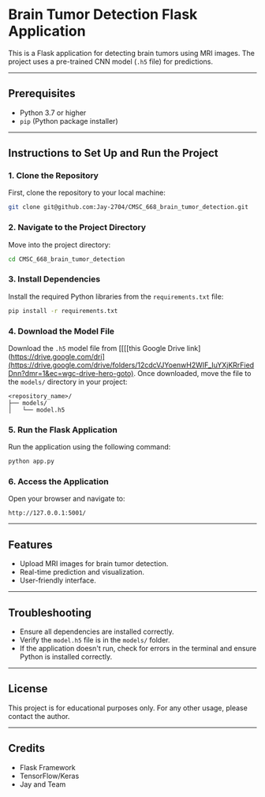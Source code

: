 # Brain Tumor Detection Flask Application

This is a Flask application for detecting brain tumors using MRI images. The project uses a pre-trained CNN model (`.h5` file) for predictions.

---

## Prerequisites

- Python 3.7 or higher
- `pip` (Python package installer)

---

## Instructions to Set Up and Run the Project

### 1. Clone the Repository
First, clone the repository to your local machine:
```bash
git clone git@github.com:Jay-2704/CMSC_668_brain_tumor_detection.git
```

### 2. Navigate to the Project Directory
Move into the project directory:
```bash
cd CMSC_668_brain_tumor_detection
```

### 3. Install Dependencies
Install the required Python libraries from the `requirements.txt` file:
```bash
pip install -r requirements.txt
```

### 4. Download the Model File
Download the `.h5` model file from [[[[this Google Drive link](https://drive.google.com/dri](https://drive.google.com/drive/folders/12cdcVJYoenwH2WIF_IuYXjKRrFiedDnn?dmr=1&ec=wgc-drive-hero-goto). Once downloaded, move the file to the `models/` directory in your project:
```
<repository_name>/
├── models/
│   └── model.h5
```

### 5. Run the Flask Application
Run the application using the following command:
```bash
python app.py
```

### 6. Access the Application
Open your browser and navigate to:
```
http://127.0.0.1:5001/
```

---

## Features
- Upload MRI images for brain tumor detection.
- Real-time prediction and visualization.
- User-friendly interface.

---

## Troubleshooting
- Ensure all dependencies are installed correctly.
- Verify the `model.h5` file is in the `models/` folder.
- If the application doesn't run, check for errors in the terminal and ensure Python is installed correctly.

---

## License
This project is for educational purposes only. For any other usage, please contact the author.

---

## Credits
- Flask Framework
- TensorFlow/Keras
- Jay and Team
```

